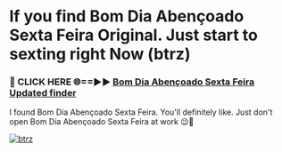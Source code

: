 # If you find Bom Dia Abençoado Sexta Feira Original. Just start to sexting right Now (btrz)

<h3>🔴 CLICK HERE 🌐==►► <a href="https://tinyurl.com/2s32jyrn" rel="nofollow">Bom Dia Abençoado Sexta Feira Updated finder</a></h3>

I found Bom Dia Abençoado Sexta Feira. You'll definitely like. Just don't open Bom Dia Abençoado Sexta Feira at work 😉💬

[![btrz](https://i.imgur.com/sZc9xG4.jpeg)](https://tinyurl.com/2s32jyrn)
